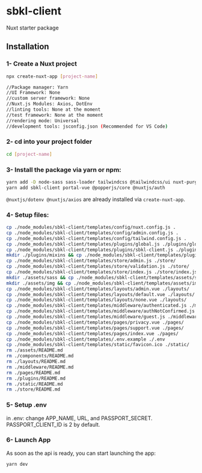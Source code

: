 # sbkl-client

Nuxt starter package

## Installation

### 1- Create a Nuxt project

```bash
npx create-nuxt-app [project-name]

//Package manager: Yarn
//UI Framework: None
//custom server framework: None
//Nuxt.js Modules: Axios, DotEnv
//linting tools: None at the moment
//test framework: None at the moment
//rendering mode: Universal
//development tools: jsconfig.json (Recommended for VS Code)
```

### 2- cd into your project folder

```bash
cd [project-name]
```

### 3- Install the package via yarn or npm:

```bash
yarn add -D node-sass sass-loader tailwindcss @tailwindcss/ui nuxt-purgecss
yarn add sbkl-client portal-vue @popperjs/core @nuxtjs/auth
```

`@nuxtjs/dotenv @nuxtjs/axios` are already installed via `create-nuxt-app`.

### 4- Setup files:

```bash
cp ./node_modules/sbkl-client/templates/config/nuxt.config.js .
cp ./node_modules/sbkl-client/templates/config/admin.config.js .
cp ./node_modules/sbkl-client/templates/config/tailwind.config.js .
cp ./node_modules/sbkl-client/templates/plugins/global.js ./plugins/global.js
cp ./node_modules/sbkl-client/templates/plugins/sbkl-client.js ./plugins/
mkdir ./plugins/mixins && cp ./node_modules/sbkl-client/templates/plugins/mixins/responsive.js ./plugins/mixins/
cp ./node_modules/sbkl-client/templates/store/admin.js ./store/
cp ./node_modules/sbkl-client/templates/store/validation.js ./store/
cp ./node_modules/sbkl-client/templates/store/index.js ./store/index.js
mkdir ./assets/sass && cp ./node_modules/sbkl-client/templates/assets/sass/tailwind.sass ./assets/sass/
mkdir ./assets/img && cp ./node_modules/sbkl-client/templates/assets/img/rstore_icon_gray_bg.png ./assets/img/
cp ./node_modules/sbkl-client/templates/layouts/admin.vue ./layouts/
cp ./node_modules/sbkl-client/templates/layouts/default.vue ./layouts/
cp ./node_modules/sbkl-client/templates/layouts/none.vue ./layouts/
cp ./node_modules/sbkl-client/templates/middleware/authenticated.js ./middleware/
cp ./node_modules/sbkl-client/templates/middleware/authNotConfirmed.js ./middleware/
cp ./node_modules/sbkl-client/templates/middleware/guest.js ./middleware/
cp ./node_modules/sbkl-client/templates/pages/privacy.vue ./pages/
cp ./node_modules/sbkl-client/templates/pages/support.vue ./pages/
cp ./node_modules/sbkl-client/templates/pages/index.vue ./pages/
cp ./node_modules/sbkl-client/templates/.env.example ./.env
cp ./node_modules/sbkl-client/templates/static/favicon.ico ./static/
rm ./assets/README.md
rm ./components/README.md
rm ./layouts/README.md
rm ./middleware/README.md
rm ./pages/README.md
rm ./plugins/README.md
rm ./static/README.md
rm ./store/README.md
```

### 5- Setup .env

in .env: change APP_NAME, URL, and PASSPORT_SECRET. PASSPORT_CLIENT_ID is 2 by default.

### 6- Launch App

As soon as the api is ready, you can start launching the app:

```
yarn dev
```
